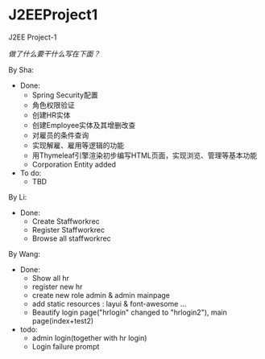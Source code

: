 # J2EEProject1
J2EE Project-1

*做了什么要干什么写在下面？*

By Sha:
- Done:
  * Spring Security配置
  * 角色权限验证
  * 创建HR实体
  * 创建Employee实体及其增删改查
  * 对雇员的条件查询
  * 实现解雇、雇用等逻辑的功能
  * 用Thymeleaf引擎渲染初步编写HTML页面，实现浏览、管理等基本功能
  * Corporation Entity added
- To do:
  * TBD
  
By Li:
- Done:
  * Create Staffworkrec
  * Register Staffworkrec
  * Browse all staffworkrec

By Wang:
- Done:
  * Show all hr
  * register new hr
  * create new role admin & admin mainpage
  * add static resources : layui & font-awesome …
  * Beautify login page("hrlogin" changed to "hrlogin2"), main page(index+test2)
- todo:
  * admin login(together with hr login)
  * Login failure prompt
